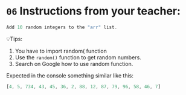 # `06` Instructions from your teacher:
```js
Add 10 random integers to the "arr" list.
```

💡Tips:
1. You have to import random( function
2. Use the `random()` function to get random numbers.
3. Search on Google how to use random function.

Expected in the console something similar like this:
```js
[4, 5, 734, 43, 45, 36, 2, 88, 12, 87, 79, 96, 58, 46, 7]
```